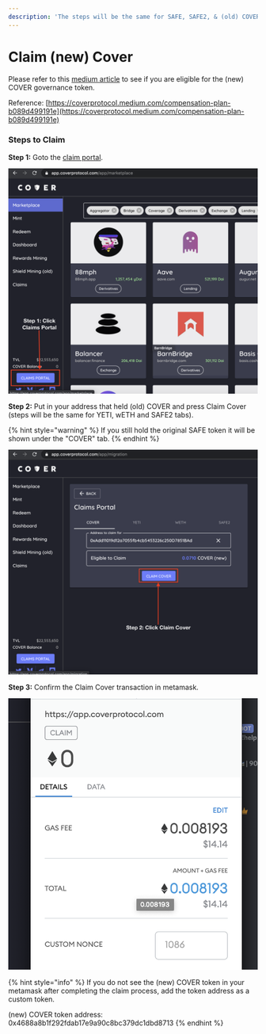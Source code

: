 ```yaml
---
description: 'The steps will be the same for SAFE, SAFE2, & (old) COVER.'
---
```


# Claim \(new\) Cover

Please refer to this [medium article](https://coverprotocol.medium.com/compensation-plan-b089d499191e) to see if you are eligible for the \(new\) COVER governance token. 

Reference: [https://coverprotocol.medium.com/compensation-plan-b089d499191e](https://coverprotocol.medium.com/compensation-plan-b089d499191e)

### Steps to Claim 

**Step 1:** Goto the [claim portal](https://app.coverprotocol.com/app/migration).

![](../.gitbook/assets/screen-shot-2021-02-15-at-12.13.27-am.png)

**Step 2:** Put in your address that held \(old\) COVER and press Claim Cover \(steps will be the same for YETI, wETH and SAFE2 tabs\). 

{% hint style="warning" %}
If you still hold the original SAFE token it will be shown under the "COVER" tab. 
{% endhint %}

![](../.gitbook/assets/screen-shot-2021-02-15-at-12.14.45-am.png)

**Step 3:** Confirm the Claim Cover transaction in metamask.

![](../.gitbook/assets/screen-shot-2021-02-15-at-12.15.57-am.png)

{% hint style="info" %}
If you do not see the \(new\) COVER token in your metamask after completing the claim process, add the token address as a custom token.  
  
\(new\) COVER token address: 0x4688a8b1f292fdab17e9a90c8bc379dc1dbd8713
{% endhint %}

